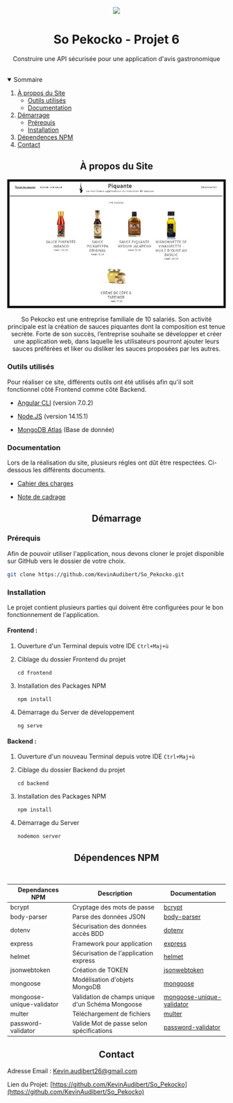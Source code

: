<P align="center"><img src="https://user.oc-static.com/upload/2019/09/02/15674356878125_image2.png"  width="250px"/>
</p>

<h1 align="center">So Pekocko - Projet 6</h1>
<p align="center">Construire une API sécurisée pour une application d'avis gastronomique</p></br>

<details open="open">
  <summary>Sommaire</summary>
  <ol>
    <li>
      <a href="#apropos">À propos du Site</a>
      <ul>
        <li><a href="#outils">Outils utilisés</a></li>
        <li><a href="#doc">Documentation</a></li>
      </ul>
    </li>
    <li>
      <a href="#demarrage">Démarrage</a>
      <ul>
        <li><a href="#prerequis">Prérequis</a></li>
        <li><a href="#installation">Installation</a></li>
      </ul>
    </li>
    <li><a href="#dependence">Dépendences NPM</li> 
    <li><a href="#contact">Contact</a></li>
  </ol>
</details>

<h2 id="apropos" align="center">À propos du Site</h2>

<p align="center"><img src="./images_readme/screen.jpg" width="900px"></p>

<p align="center">So Pekocko est une entreprise familiale de 10 salariés. Son activité principale est la création
de sauces piquantes dont la composition est tenue secrète. Forte de son succès, l’entreprise
souhaite se développer et créer une application web, dans laquelle les utilisateurs pourront
ajouter leurs sauces préférées et liker ou disliker les sauces proposées par les autres.
</p>

<h3 id="outils">Outils utilisés</h3>

<p>Pour réaliser ce site, différents outils ont été utilisés afin qu'il soit fonctionnel côté Frontend comme côté Backend.</p>

* [Angular CLI](https://github.com/angular/angular-cli) (version 7.0.2)

* [Node.JS](https://nodejs.org/en/blog/release/v14.15.1/) (version 14.15.1)

* [MongoDB Atlas](https://www.mongodb.com/try) (Base de donnée)

<h3 id="doc">Documentation</h3>

<p>Lors de la réalisation du site, plusieurs régles ont dût être respectées. Ci-dessous les différents documents.</p>

* [Cahier des charges](./images_readme/Guidelines+API.pdf)

* [Note de cadrage](./images_readme/P6_Note_cadrage.pdf)

<h2 id="demarrage" align="center">Démarrage</h2>

<h3 id="prerequis">Prérequis</h3>

<p>Afin de pouvoir utiliser l'application, nous devons cloner le projet disponible sur GitHub vers le dossier de votre choix.</p>

   ```sh
   git clone https://github.com/KevinAudibert/So_Pekocko.git
   ```

<h3 id="installation">Installation</h3>

<p>Le projet contient plusieurs parties qui doivent être configurées pour le bon fonctionnement de l'application.</p>

<h4>Frontend :</h4>

1. Ouverture d'un Terminal depuis votre IDE
    `Ctrl+Maj+ù`

2. Ciblage du dossier Frontend du projet
    ```console
    cd frontend
    ```
3. Installation des Packages NPM 
   ```console
   npm install
   ```

4. Démarrage du Server de développement
   ```console
   ng serve
   ```

<h4>Backend :</h4>

1. Ouverture d'un nouveau Terminal depuis votre IDE
    `Ctrl+Maj+ù`

2. Ciblage du dossier Backend du projet
    ```console
    cd backend
    ```
3. Installation des Packages NPM 
   ```console
   npm install
   ```

4. Démarrage du Server
   ```console
   nodemon server
   ```

<h2 id="dependence" align="center">Dépendences NPM</h2></br>

| Dependances NPM          | Description                                      | Documentation |
|--------------------------|--------------------------------------------------|---------------|
| bcrypt                   | Cryptage des mots de passe                       |[bcrypt](https://www.npmjs.com/package/bcrypt)|
| body-parser              | Parse des données JSON                           |[body-parser](https://www.npmjs.com/package/body-parser)       |
| dotenv                   | Sécurisation des données accès BDD               |[dotenv](https://www.npmjs.com/package/dotenv)       |
| express                  | Framework pour application                       |[express](https://www.npmjs.com/package/express)       |
| helmet                   | Sécurisation de l'application express            |[helmet](https://www.npmjs.com/package/helmet)       |
| jsonwebtoken             | Création de TOKEN                                |[jsonwebtoken](https://www.npmjs.com/package/jsonwebtoken)       |
| mongoose                 | Modélisation d'objets MongoDB                    |[mongoose](https://www.npmjs.com/package/mongoose)       |
| mongoose-unique-validator| Validation de champs unique d'un Schéma Mongoose |[mongoose-unique-validator](https://www.npmjs.com/package/mongoose-unique-validator)       |
| multer                   | Téléchargement de fichiers                       |[multer](https://www.npmjs.com/package/multer)       |
| password-validator       | Valide Mot de passe selon spécifications         |[password-validator](https://www.npmjs.com/package/password-validator)       |


<h2 id="contact" align="center">Contact</h2>

Adresse Email : [Kevin.audibert26@gmail.com](mailto:kevin.audibert26@gmail.com)

Lien du Projet: [https://github.com/KevinAudibert/So_Pekocko](https://github.com/KevinAudibert/So_Pekocko)